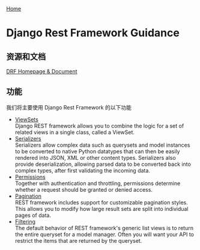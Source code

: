 [Home](../README.md)

# Django Rest Framework Guidance

## 资源和文档

[DRF Homepage & Document](https://www.django-rest-framework.org/)

## 功能

我们将主要使用 Django Rest Framework 的以下功能

- [ViewSets](https://www.django-rest-framework.org/api-guide/viewsets/)  
  Django REST framework allows you to combine the logic for a set of related views in a single class, called a ViewSet.
- [Serializers](https://www.django-rest-framework.org/api-guide/serializers/)  
  Serializers allow complex data such as querysets and model instances to be converted to native Python datatypes that can then be easily rendered into JSON, XML or other content types. Serializers also provide deserialization, allowing parsed data to be converted back into complex types, after first validating the incoming data.
- [Permissions](https://www.django-rest-framework.org/api-guide/permissions/)  
  Together with authentication and throttling, permissions determine whether a request should be granted or denied access.
- [Pagination](https://www.django-rest-framework.org/api-guide/pagination/)  
  REST framework includes support for customizable pagination styles. This allows you to modify how large result sets are split into individual pages of data.
- [Filtering](https://www.django-rest-framework.org/api-guide/filtering/)  
  The default behavior of REST framework's generic list views is to return the entire queryset for a model manager. Often you will want your API to restrict the items that are returned by the queryset.
